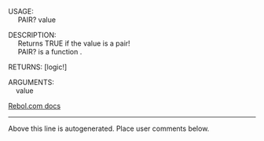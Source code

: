 USAGE:  
&nbsp;&nbsp;&nbsp;&nbsp;&nbsp;PAIR?&nbsp;value&nbsp;  
  
DESCRIPTION:  
&nbsp;&nbsp;&nbsp;&nbsp;&nbsp;Returns&nbsp;TRUE&nbsp;if&nbsp;the&nbsp;value&nbsp;is&nbsp;a&nbsp;pair!  
&nbsp;&nbsp;&nbsp;&nbsp;&nbsp;PAIR?&nbsp;is&nbsp;a&nbsp;function&nbsp;.  
  
RETURNS:&nbsp;[logic!]  
  
ARGUMENTS:  
&nbsp;&nbsp;&nbsp;&nbsp;value  

[Rebol.com docs](http://www.rebol.com/r3/docs/functions/pair-q.html)
___
Above this line is autogenerated. Place user comments below.